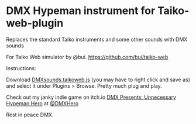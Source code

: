 # DMX Hypeman instrument for Taiko-web-plugin
Replaces the standard Taiko instruments and some other sounds with DMX sounds

For Taiko Web simulator by @bui. https://github.com/bui/taiko-web

Instructions:

Download <a href="https://github.com/HypemanHero/DMX-Hypeman-Taiko-Web-plugin/raw/main/DMXsounds.taikoweb.js">DMXsounds.taikoweb.js</a> (you may have to right click and save as) and select it under Plugins > Browse. Pretty much plug and play.

Check out my janky indie game on itch.io <a href="https://dude902.itch.io/dmx-presents-unnecessary-hypeman-hero">DMX Presents: Unnecessary Hypeman Hero</a> at <a href="https://twitter.com/DmxHero/">@DMXHero</a>

Rest in peace DMX.

